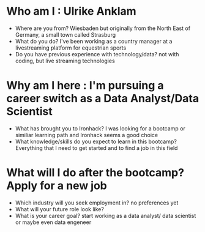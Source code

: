 # Who am I : Ulrike Anklam

* Where are you from? Wiesbaden but originally from the North East of Germany, a small town called Strasburg
* What do you do? I've been working as a country manager at a livestreaming platform for equestrian sports 
* Do you have previous experience with technology/data? not with coding, but live streaming technologies 

# Why am I here : I'm pursuing a career switch as a Data Analyst/Data Scientist

* What has brought you to Ironhack? I was looking for a bootcamp or similiar learning path and Ironhack seems a good choice 
* What knowledge/skills do you expect to learn in this bootcamp? Everything that I need to get started and to find a job in this field 

# What will I do after the bootcamp? Apply for a new job

* Which industry will you seek employment in? no preferences yet 
* What will your future role look like? 
* What is your career goal? start working as a data analyst/ data scientist or maybe even data engeneer 